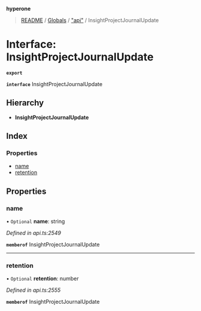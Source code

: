 **hyperone**

> [README](../README.md) / [Globals](../globals.md) / ["api"](../modules/_api_.md) / InsightProjectJournalUpdate

# Interface: InsightProjectJournalUpdate

**`export`** 

**`interface`** InsightProjectJournalUpdate

## Hierarchy

* **InsightProjectJournalUpdate**

## Index

### Properties

* [name](_api_.insightprojectjournalupdate.md#name)
* [retention](_api_.insightprojectjournalupdate.md#retention)

## Properties

### name

• `Optional` **name**: string

*Defined in api.ts:2549*

**`memberof`** InsightProjectJournalUpdate

___

### retention

• `Optional` **retention**: number

*Defined in api.ts:2555*

**`memberof`** InsightProjectJournalUpdate
